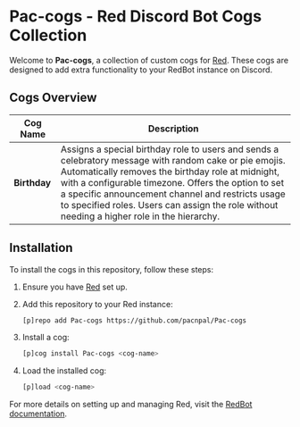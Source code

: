 # Pac-cogs - Red Discord Bot Cogs Collection

Welcome to **Pac-cogs**, a collection of custom cogs for [Red](https://github.com/Cog-Creators/Red-DiscordBot). These cogs are designed to add extra functionality to your RedBot instance on Discord.

## Cogs Overview

| Cog Name   | Description                                      |
|------------|--------------------------------------------------|
| **Birthday** | Assigns a special birthday role to users and sends a celebratory message with random cake or pie emojis. Automatically removes the birthday role at midnight, with a configurable timezone. Offers the option to set a specific announcement channel and restricts usage to specified roles. Users can assign the role without needing a higher role in the hierarchy. |

## Installation

To install the cogs in this repository, follow these steps:

1. Ensure you have [Red](https://github.com/Cog-Creators/Red-DiscordBot) set up.
2. Add this repository to your Red instance:

    ```bash
    [p]repo add Pac-cogs https://github.com/pacnpal/Pac-cogs
    ```

3. Install a cog:

    ```bash
    [p]cog install Pac-cogs <cog-name>
    ```

4. Load the installed cog:

    ```bash
    [p]load <cog-name>
    ```

For more details on setting up and managing Red, visit the [RedBot documentation](https://docs.discord.red).
